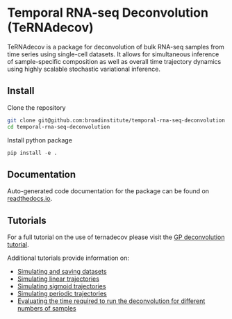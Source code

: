 # Temporal RNA-seq Deconvolution (TeRNAdecov)

TeRNAdecov is a package for deconvolution of bulk RNA-seq samples from time series using single-cell datasets. It allows for simultaneous inference of sample-specific composition as well as overall time trajectory dynamics using highly scalable stochastic variational inference.

## Install
Clone the repository
```sh
git clone git@github.com:broadinstitute/temporal-rna-seq-deconvolution
cd temporal-rna-seq-deconvolution
```

Install python package
```py
pip install -e .
```

## Documentation
Auto-generated code documentation for the package can be found on [readthedocs.io](https://ternadecov.readthedocs.io/en/latest/source/ternadecov.html).

## Tutorials
For a full tutorial on the use of ternadecov please visit the [GP deconvolution tutorial](notebooks/tutorials/tutorial-deconvolve-gp.ipynb).

Additional tutorials provide information on:
* [Simulating and saving datasets](notebooks/tutorials/tutorial-simulate-save.ipynb)
* [Simulating linear trajectories](notebooks/tutorials/tutorial-deconvolve-simulated-linear.ipynb)
* [Simulating sigmoid trajectories](notebooks/tutorials/tutorial-deconvolve-simulated-sigmoid.ipynb)
* [Simulating periodic trajectories](notebooks/tutorials/tutorial-deconvolve-simulated-periodic.ipynb)
* [Evaluating the time required to run the deconvolution for different numbers of samples](notebooks/tutorials/tutorial-evaluate-run-time-gp.ipynb)
